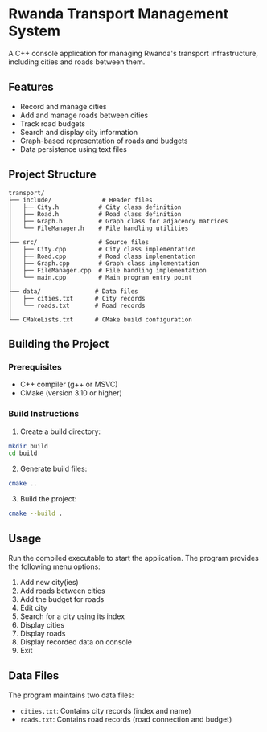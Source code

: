 # Rwanda Transport Management System

A C++ console application for managing Rwanda's transport infrastructure, including cities and roads between them.

## Features

- Record and manage cities
- Add and manage roads between cities
- Track road budgets
- Search and display city information
- Graph-based representation of roads and budgets
- Data persistence using text files

## Project Structure

```
transport/
├── include/              # Header files
│   ├── City.h           # City class definition
│   ├── Road.h           # Road class definition
│   ├── Graph.h          # Graph class for adjacency matrices
│   └── FileManager.h    # File handling utilities
│
├── src/                 # Source files
│   ├── City.cpp         # City class implementation
│   ├── Road.cpp         # Road class implementation
│   ├── Graph.cpp        # Graph class implementation
│   ├── FileManager.cpp  # File handling implementation
│   └── main.cpp         # Main program entry point
│
├── data/               # Data files
│   ├── cities.txt      # City records
│   └── roads.txt       # Road records
│
└── CMakeLists.txt      # CMake build configuration
```

## Building the Project

### Prerequisites

- C++ compiler (g++ or MSVC)
- CMake (version 3.10 or higher)

### Build Instructions

1. Create a build directory:

```bash
mkdir build
cd build
```

2. Generate build files:

```bash
cmake ..
```

3. Build the project:

```bash
cmake --build .
```

## Usage

Run the compiled executable to start the application. The program provides the following menu options:

1. Add new city(ies)
2. Add roads between cities
3. Add the budget for roads
4. Edit city
5. Search for a city using its index
6. Display cities
7. Display roads
8. Display recorded data on console
9. Exit

## Data Files

The program maintains two data files:

- `cities.txt`: Contains city records (index and name)
- `roads.txt`: Contains road records (road connection and budget)
